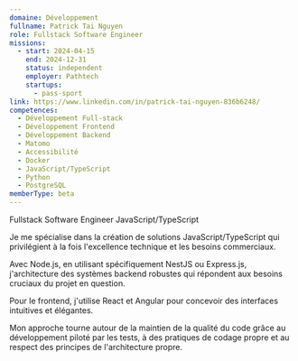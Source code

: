 ```yaml
---
domaine: Développement
fullname: Patrick Tai Nguyen
role: Fullstack Software Engineer
missions:
  - start: 2024-04-15
    end: 2024-12-31
    status: independent
    employer: Pathtech
    startups:
      - pass-sport
link: https://www.linkedin.com/in/patrick-tai-nguyen-836b6248/
competences:
  - Développement Full-stack
  - Développement Frontend
  - Développement Backend
  - Matomo
  - Accessibilité
  - Docker
  - JavaScript/TypeScript
  - Python
  - PostgreSQL
memberType: beta
---
```

Fullstack Software Engineer JavaScript/TypeScript

Je me spécialise dans la création de solutions JavaScript/TypeScript qui privilégient à la fois l'excellence technique et les besoins commerciaux.

Avec Node.js, en utilisant spécifiquement NestJS ou Express.js, j'architecture des systèmes backend robustes qui répondent aux besoins cruciaux du projet en question.

Pour le frontend, j'utilise React et Angular pour concevoir des interfaces intuitives et élégantes.

Mon approche tourne autour de la maintien de la qualité du code grâce au développement piloté par les tests, à des pratiques de codage propre et au respect des principes de l'architecture propre.